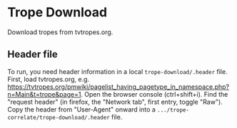 Trope Download
===

Download tropes from tvtropes.org.

Header file
---

To run, you need header information in a local `trope-download/.header` file.
First, load tvtropes.org, e.g. https://tvtropes.org/pmwiki/pagelist_having_pagetype_in_namespace.php?n=Main&t=trope&page=1.
Open the browser console (ctrl+shift+i).
Find the "request header" (in firefox, the "Network tab", first entry, toggle "Raw").
Copy the header from "User-Agent" onward into a `.../trope-correlate/trope-download/.header` file.
